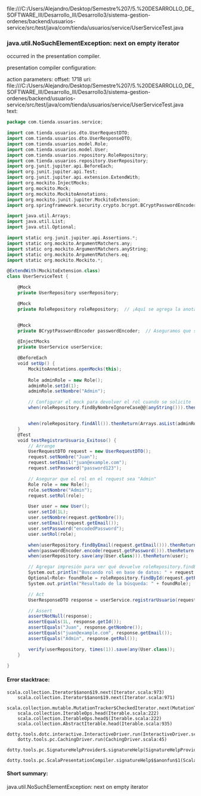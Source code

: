 file:///C:/Users/Alejandro/Desktop/Semestre%207/5.%20DESARROLLO_DE_SOFTWARE_III/Desarrollo_III/Desarrollo3/sistema-gestion-ordenes/backend/usuarios-service/src/test/java/com/tienda/usuarios/service/UserServiceTest.java
### java.util.NoSuchElementException: next on empty iterator

occurred in the presentation compiler.

presentation compiler configuration:


action parameters:
offset: 1718
uri: file:///C:/Users/Alejandro/Desktop/Semestre%207/5.%20DESARROLLO_DE_SOFTWARE_III/Desarrollo_III/Desarrollo3/sistema-gestion-ordenes/backend/usuarios-service/src/test/java/com/tienda/usuarios/service/UserServiceTest.java
text:
```scala
package com.tienda.usuarios.service;

import com.tienda.usuarios.dto.UserRequestDTO;
import com.tienda.usuarios.dto.UserResponseDTO;
import com.tienda.usuarios.model.Role;
import com.tienda.usuarios.model.User;
import com.tienda.usuarios.repository.RoleRepository;
import com.tienda.usuarios.repository.UserRepository;
import org.junit.jupiter.api.BeforeEach;
import org.junit.jupiter.api.Test;
import org.junit.jupiter.api.extension.ExtendWith;
import org.mockito.InjectMocks;
import org.mockito.Mock;
import org.mockito.MockitoAnnotations;
import org.mockito.junit.jupiter.MockitoExtension;
import org.springframework.security.crypto.bcrypt.BCryptPasswordEncoder;

import java.util.Arrays;
import java.util.List;
import java.util.Optional;

import static org.junit.jupiter.api.Assertions.*;
import static org.mockito.ArgumentMatchers.any;
import static org.mockito.ArgumentMatchers.anyString;
import static org.mockito.ArgumentMatchers.eq;
import static org.mockito.Mockito.*;

@ExtendWith(MockitoExtension.class)
class UserServiceTest {

    @Mock
    private UserRepository userRepository;

    @Mock
    private RoleRepository roleRepository;  // ¡Aquí se agrega la anotación @Mock!


    @Mock
    private BCryptPasswordEncoder passwordEncoder;  // Aseguramos que se inicializa correctamente

    @InjectMocks
    private UserService userService;

    @BeforeEach
    void setUp() {
        MockitoAnnotations.openMocks(this);
        
        Role adminRole = new Role();
        adminRole.setId(1);
        adminRole.setNombre("Admin");

        // Configurar el mock para devolver el rol cuando se solicite
        when(roleRepository.findByNombreIgnoreCase@@(anyString())).thenReturn(Optional.of(new Role(1, "Admin")));


        when(roleRepository.findAll()).thenReturn(Arrays.asList(adminRole));
    }
    @Test
    void testRegistrarUsuario_Exitoso() {
        // Arrange
        UserRequestDTO request = new UserRequestDTO();
        request.setNombre("Juan");
        request.setEmail("juan@example.com");
        request.setPassword("password123");

        // Asegurar que el rol en el request sea "Admin"
        Role role = new Role();
        role.setNombre("Admin");
        request.setRol(role);

        User user = new User();
        user.setId(1L);
        user.setNombre(request.getNombre());
        user.setEmail(request.getEmail());
        user.setPassword("encodedPassword");
        user.setRol(role);

        when(userRepository.findByEmail(request.getEmail())).thenReturn(Optional.empty());
        when(passwordEncoder.encode(request.getPassword())).thenReturn("encodedPassword");
        when(userRepository.save(any(User.class))).thenReturn(user);

        // Agregar impresión para ver qué devuelve roleRepository.findByNombre()
        System.out.println("Buscando rol en base de datos: " + request.getRol().getNombre());
        Optional<Role> foundRole = roleRepository.findById(request.getRol().getId());
        System.out.println("Resultado de la búsqueda: " + foundRole);

        // Act
        UserResponseDTO response = userService.registrarUsuario(request);

        // Assert
        assertNotNull(response);
        assertEquals(1L, response.getId());
        assertEquals("Juan", response.getNombre());
        assertEquals("juan@example.com", response.getEmail());
        assertEquals("Admin", response.getRol());

        verify(userRepository, times(1)).save(any(User.class));
    }
      
}
```



#### Error stacktrace:

```
scala.collection.Iterator$$anon$19.next(Iterator.scala:973)
	scala.collection.Iterator$$anon$19.next(Iterator.scala:971)
	scala.collection.mutable.MutationTracker$CheckedIterator.next(MutationTracker.scala:76)
	scala.collection.IterableOps.head(Iterable.scala:222)
	scala.collection.IterableOps.head$(Iterable.scala:222)
	scala.collection.AbstractIterable.head(Iterable.scala:935)
	dotty.tools.dotc.interactive.InteractiveDriver.run(InteractiveDriver.scala:164)
	dotty.tools.pc.CachingDriver.run(CachingDriver.scala:45)
	dotty.tools.pc.SignatureHelpProvider$.signatureHelp(SignatureHelpProvider.scala:31)
	dotty.tools.pc.ScalaPresentationCompiler.signatureHelp$$anonfun$1(ScalaPresentationCompiler.scala:435)
```
#### Short summary: 

java.util.NoSuchElementException: next on empty iterator